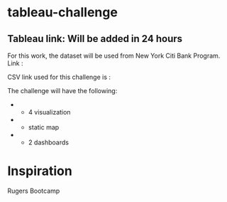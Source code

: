# tableau-challenge
## Tableau link: Will be added in 24 hours
 
 
 For this work, the dataset will be used from New York Citi Bank Program. Link : 
 
 CSV link used for this challenge is : 
 
 The challenge will have the following:
 * * 4 visualization
 * * static map
 * * 2 dashboards
 
 
 
 # Inspiration
 Rugers Bootcamp 
